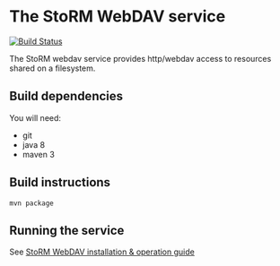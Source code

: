 # The StoRM WebDAV service

[![Build Status](https://travis-ci.org/italiangrid/storm-webdav.svg?branch=master)](https://travis-ci.org/italiangrid/storm-webdav)

The StoRM webdav service provides http/webdav access to resources shared on a filesystem.

## Build dependencies

You will need:

- git
- java 8
- maven 3

## Build instructions

    mvn package

## Running the service

See [StoRM WebDAV installation & operation guide](doc/storm-webdav-guide.md)
